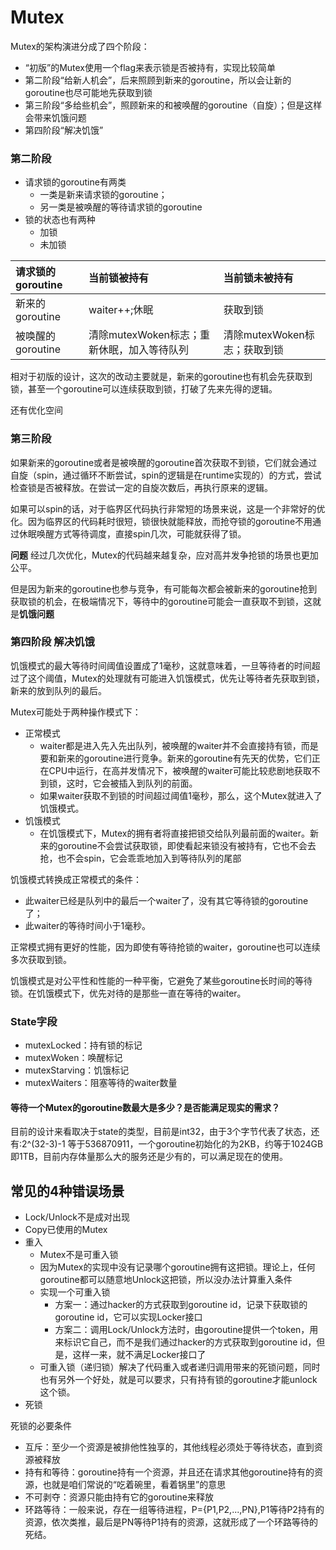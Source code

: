 # Mutex
Mutex的架构演进分成了四个阶段：
* “初版”的Mutex使用一个flag来表示锁是否被持有，实现比较简单
* 第二阶段“给新人机会”，后来照顾到新来的goroutine，所以会让新的goroutine也尽可能地先获取到锁
* 第三阶段“多给些机会”，照顾新来的和被唤醒的goroutine（自旋）；但是这样会带来饥饿问题
* 第四阶段“解决饥饿”

### 第二阶段
* 请求锁的goroutine有两类
    * 一类是新来请求锁的goroutine；
    * 另一类是被唤醒的等待请求锁的goroutine
* 锁的状态也有两种
    * 加锁
    * 未加锁

|请求锁的goroutine |当前锁被持有|当前锁未被持有|
|:----- |:----- |:-----|
|新来的goroutine | waiter++;休眠 | 获取到锁 |
|被唤醒的goroutine| 清除mutexWoken标志；重新休眠，加入等待队列 | 清除mutexWoken标志；获取到锁|

相对于初版的设计，这次的改动主要就是，新来的goroutine也有机会先获取到锁，甚至一个goroutine可以连续获取到锁，打破了先来先得的逻辑。

还有优化空间

### 第三阶段
如果新来的goroutine或者是被唤醒的goroutine首次获取不到锁，它们就会通过自旋（spin，通过循环不断尝试，spin的逻辑是在runtime实现的）的方式，尝试检查锁是否被释放。在尝试一定的自旋次数后，再执行原来的逻辑。

如果可以spin的话，对于临界区代码执行非常短的场景来说，这是一个非常好的优化。因为临界区的代码耗时很短，锁很快就能释放，而抢夺锁的goroutine不用通过休眠唤醒方式等待调度，直接spin几次，可能就获得了锁。

**问题**
经过几次优化，Mutex的代码越来越复杂，应对高并发争抢锁的场景也更加公平。

但是因为新来的goroutine也参与竞争，有可能每次都会被新来的goroutine抢到获取锁的机会，在极端情况下，等待中的goroutine可能会一直获取不到锁，这就是**饥饿问题**

### 第四阶段 解决饥饿
饥饿模式的最大等待时间阈值设置成了1毫秒，这就意味着，一旦等待者的时间超过了这个阈值，Mutex的处理就有可能进入饥饿模式，优先让等待者先获取到锁，新来的放到队列的最后。

Mutex可能处于两种操作模式下：
* 正常模式
    - waiter都是进入先入先出队列，被唤醒的waiter并不会直接持有锁，而是要和新来的goroutine进行竞争。新来的goroutine有先天的优势，它们正在CPU中运行，在高并发情况下，被唤醒的waiter可能比较悲剧地获取不到锁，这时，它会被插入到队列的前面。
    - 如果waiter获取不到锁的时间超过阈值1毫秒，那么，这个Mutex就进入了饥饿模式。
* 饥饿模式
    - 在饥饿模式下，Mutex的拥有者将直接把锁交给队列最前面的waiter。新来的goroutine不会尝试获取锁，即使看起来锁没有被持有，它也不会去抢，也不会spin，它会乖乖地加入到等待队列的尾部

饥饿模式转换成正常模式的条件：
* 此waiter已经是队列中的最后一个waiter了，没有其它等待锁的goroutine了；
* 此waiter的等待时间小于1毫秒。

正常模式拥有更好的性能，因为即使有等待抢锁的waiter，goroutine也可以连续多次获取到锁。

饥饿模式是对公平性和性能的一种平衡，它避免了某些goroutine长时间的等待锁。在饥饿模式下，优先对待的是那些一直在等待的waiter。

### State字段
* mutexLocked：持有锁的标记
* mutexWoken：唤醒标记
* mutexStarving：饥饿标记
* mutexWaiters：阻塞等待的waiter数量

#### 等待一个Mutex的goroutine数最大是多少？是否能满足现实的需求？
目前的设计来看取决于state的类型，目前是int32，由于3个字节代表了状态，还有:2^(32-3)-1 等于536870911，一个goroutine初始化的为2KB，约等于1024GB即1TB，目前内存体量那么大的服务还是少有的，可以满足现在的使用。

## 常见的4种错误场景
* Lock/Unlock不是成对出现
* Copy已使用的Mutex
* 重入
    - Mutex不是可重入锁
    - 因为Mutex的实现中没有记录哪个goroutine拥有这把锁。理论上，任何goroutine都可以随意地Unlock这把锁，所以没办法计算重入条件
    - 实现一个可重入锁
        * 方案一：通过hacker的方式获取到goroutine id，记录下获取锁的goroutine id，它可以实现Locker接口
        * 方案二：调用Lock/Unlock方法时，由goroutine提供一个token，用来标识它自己，而不是我们通过hacker的方式获取到goroutine id，但是，这样一来，就不满足Locker接口了
    - 可重入锁（递归锁）解决了代码重入或者递归调用带来的死锁问题，同时也有另外一个好处，就是可以要求，只有持有锁的goroutine才能unlock这个锁。
* 死锁

死锁的必要条件
* 互斥：至少一个资源是被排他性独享的，其他线程必须处于等待状态，直到资源被释放
* 持有和等待：goroutine持有一个资源，并且还在请求其他goroutine持有的资源，也就是咱们常说的“吃着碗里，看着锅里”的意思
* 不可剥夺：资源只能由持有它的goroutine来释放
* 环路等待：一般来说，存在一组等待进程，P={P1,P2,...,PN},P1等待P2持有的资源，依次类推，最后是PN等待P1持有的资源，这就形成了一个环路等待的死结。

